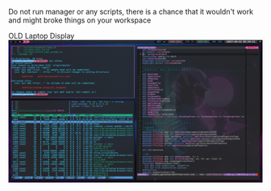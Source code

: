 Do not run manager or any scripts, there is a chance that it wouldn't work and might broke things on your workspace


OLD Laptop Display
![Display Laptop](https://github.com/SebTalbot/comfy_guration/blob/master/assets/screenshots/archived_2017_display_laptop.png?raw=true)

